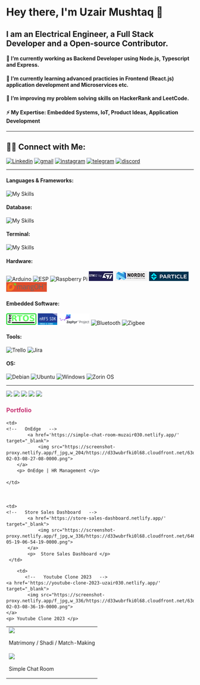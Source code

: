 # Hey there, I'm Uzair Mushtaq 👋
## I am an Electrical Engineer, a Full Stack Developer and a Open-source Contributor.
#### 🔭 I’m currently working as Backend Developer using Node.js, Typescript and Express.
#### 🌱 I’m currently learning advanced practicies in Frontend (React.js) application development and Microservices etc.
#### 👯 I’m improving my problem solving skills on HackerRank and LeetCode.
#### ⚡ My Expertise: Embedded Systems, IoT, Product Ideas, Application Development
<hr>

## 🤝🏻  Connect with Me: 

<p align="left" dir="auto">
    <a href='https://www.linkedin.com/in/uzairmushtaq33/' target="_blank"><img alt='Linkedin' src='https://img.shields.io/badge/Uzair_Mushtaq-100000?style=flat&logo=Linkedin&logoColor=white&labelColor=2967B0&color=2967B0'/></a>
    <a href='mailto:uzairmushtaq33@gmail.com' target="_blank"><img alt='gmail' src='https://img.shields.io/badge/uzairmushtaq33@gmail.com-100000?style=flat&logo=gmail&logoColor=white&labelColor=F41919&color=F41919'/></a>
<a href='https://www.instagram.com/uzairmushtaq33/' target="_blank"><img alt='instagram' src='https://img.shields.io/badge/@uzairmushtaq33-100000?style=flat&logo=instagram&logoColor=FFFFFF&labelColor=D9225B&color=D9225B'/></a>
<a href='engr_uzair' target="_blank"><img alt='telegram' src='https://img.shields.io/badge/engr_uzair-100000?style=flat&logo=telegram&logoColor=FFFFFF&labelColor=00AEFF&color=00AEFF'/></a>
<a href='engr_uzair' target="_blank"><img alt='discord' src='https://img.shields.io/badge/engr_uzair-100000?style=flat&logo=discord&logoColor=FFFFFF&labelColor=5562EA&color=5562EA'/></a>
</p>
<hr>


#### Languages & Frameworks:
![My Skills](https://skillicons.dev/icons?i=c,cpp,js,python,typescript,nodejs,express,react,html,css,materialui,redux&theme=light)


<!-- #### Languages & Frameworks:
<div align="left" dir="auto">
<img alt='C' src="https://img.shields.io/badge/C-00599C?style=for-the-badge&logo=c&logoColor=white"/>
<img alt='C++' src="https://img.shields.io/badge/C%2B%2B-00599C?style=for-the-badge&logo=c%2B%2B&logoColor=white"/>
<img alt='Javascript' src="https://img.shields.io/badge/JavaScript-F7DF1E.svg?style=for-the-badge&logo=JavaScript&logoColor=black"/>
<img alt='Python' src="https://img.shields.io/badge/Python-3776AB.svg?style=for-the-badge&logo=Python&logoColor=white"/>
<img alt='Typescript' src="https://img.shields.io/badge/TypeScript-3178C6.svg?style=for-the-badge&logo=TypeScript&logoColor=white"/>
<img alt='Node.js' src="https://img.shields.io/badge/Node.js-339933.svg?style=for-the-badge&logo=nodedotjs&logoColor=white"/>
<img alt='Express.js' src="https://img.shields.io/badge/Express-000000.svg?style=for-the-badge&logo=Express&logoColor=white"/>
<img alt='React.js' src="https://img.shields.io/badge/React-61DAFB.svg?style=for-the-badge&logo=React&logoColor=black"/>
<img alt='Material UI' src="https://img.shields.io/badge/Material%20UI-007FFF?style=for-the-badge&logo=mui&logoColor=white"/>
</div>  -->

#### Database:
![My Skills](https://skillicons.dev/icons?i=mysql,postgres,firebase,mongodb&theme=light)
<!-- #### Database:
<div align="left" dir="auto">
<img alt='My SQL' src="https://img.shields.io/badge/MySQL-4479A1.svg?style=for-the-badge&logo=MySQL&logoColor=white"/>
<img alt='Postgre SQL' src="https://img.shields.io/badge/PostgreSQL-4169E1.svg?style=for-the-badge&logo=PostgreSQL&logoColor=white"/>
<img alt='Firebase' src="https://img.shields.io/badge/Firebase-FFCA28.svg?style=for-the-badge&logo=Firebase&logoColor=black"/>
<img alt='MongoDB' src="https://img.shields.io/badge/MongoDB-4EA94B?style=for-the-badge&logo=mongodb&logoColor=white"/>
</div>  -->

#### Terminal:
![My Skills](https://skillicons.dev/icons?i=git,bash&theme=light)
<!-- #### Terminal:
<div align="left" dir="auto">
<img alt='Git' src="https://img.shields.io/badge/GIT-E44C30?style=for-the-badge&logo=git&logoColor=white"/>
<img alt='bash' src="https://img.shields.io/badge/GNU%20Bash-4EAA25?style=for-the-badge&logo=GNU%20Bash&logoColor=white"/>
</div>   -->

#### Hardware:
<div align="left" dir="auto">
<img alt='Arduino' src="https://img.shields.io/badge/Arduino-00979D?style=for-the-badge&logo=Arduino&logoColor=white"/>
<img alt='ESP' src="https://img.shields.io/badge/espressif-E7352C?style=for-the-badge&logo=espressif&logoColor=white"/>
<img alt='Raspberry Pi' src="https://img.shields.io/badge/Raspberry%20Pi-A22846?style=for-the-badge&logo=Raspberry%20Pi&logoColor=white"/>
<img alt='STM32' src="https://raw.githubusercontent.com/MUzair030/MUzair030/main/stm32_small.jpg"/>
<img alt='nordic semi' src="https://raw.githubusercontent.com/MUzair030/MUzair030/main/nordic%20semi_small.png"/>
<img alt='particle' src="https://raw.githubusercontent.com/MUzair030/MUzair030/main/particle_small.png"/>
<img alt='MangOH' src="https://raw.githubusercontent.com/MUzair030/MUzair030/main/mangoh_small.png"/>
</div>  

#### Embedded Software:
<div align="left" dir="auto">
<img alt='FreeRTOS' src="https://raw.githubusercontent.com/MUzair030/MUzair030/main/freeRTOS.png"/>
<img alt='nrf SDK' src="https://raw.githubusercontent.com/MUzair030/MUzair030/main/nrf_sdk.png"/>
<img alt='Zephyr OS' src="https://raw.githubusercontent.com/MUzair030/MUzair030/main/zephyr_os.png"/>
<img alt='Bluetooth' src="https://img.shields.io/badge/Bluetooth-0082FC.svg?style=for-the-badge&logo=Bluetooth&logoColor=white"/>
<img alt='Zigbee' src="https://img.shields.io/badge/zigbee-%23EB0443.svg?style=for-the-badge&logo=zigbee&logoColor=white"/>
</div>  

#### Tools:
<div align="left" dir="auto">
<img alt='Trello' src="https://img.shields.io/badge/Trello-%23026AA7.svg?style=for-the-badge&logo=Trello&logoColor=white"/>
<img alt='Jira' src="https://img.shields.io/badge/jira-%230A0FFF.svg?style=for-the-badge&logo=jira&logoColor=white"/>
</div>  


#### OS:
<div align="left" dir="auto"> 
<img alt='Debian' src="https://img.shields.io/badge/Debian-A81D33?style=for-the-badge&logo=debian&logoColor=white"/>
<img alt='Ubuntu' src="https://img.shields.io/badge/Ubuntu-E95420.svg?style=for-the-badge&logo=Ubuntu&logoColor=white"/>
<img alt='Windows' src="https://img.shields.io/badge/Windows-0078D6?style=for-the-badge&logo=windows&logoColor=white"/>
<img alt='Zorin OS' src="https://img.shields.io/badge/Zorin%20OS-0CC1F3?style=for-the-badge&logo=zorin&logoColor=white"/>
</div>  
<hr>

<!-- ![Uzair's GitHub stats](https://github-readme-stats.vercel.app/api/top-langs/?username=MUzair030&layout=compact) -->
<!-- ![Uzair's GitHub stats](https://github-readme-stats.vercel.app/api?username=MUzair030&show_icons=true&theme=radical) -->
![](http://github-profile-summary-cards.vercel.app/api/cards/profile-details?username=MUzair030&theme=radical)
![](http://github-profile-summary-cards.vercel.app/api/cards/repos-per-language?username=MUzair030&theme=radical)
![](http://github-profile-summary-cards.vercel.app/api/cards/most-commit-language?username=MUzair030&theme=radical)
![](http://github-profile-summary-cards.vercel.app/api/cards/stats?username=MUzair030&theme=radical)
![](http://github-profile-summary-cards.vercel.app/api/cards/productive-time?username=MUzair030&theme=radical&utcOffset=8)



<!--
**MUzair030/MUzair030** is a ✨ _special_ ✨ repository because its `README.md` (this file) appears on your GitHub profile.
   

- 🔭 I’m currently working on ...
- 🌱 I’m currently learning ...
- 👯 I’m looking to collaborate on ...
- 🤔 I’m looking for help with ...
- 💬 Ask me about ...
- 📫 How to reach me: ...
- 😄 Pronouns: ...
- ⚡ Fun fact: ...

readymade bagdes:
https://home.aveek.io/GitHub-Profile-Badges/
https://github.com/tandpfun/skill-icons

badge maker online
https://kapasia-dev-ed.my.site.com/Badges4Me/s/
https://michaelcurrin.github.io/badge-generator/#/generic
-->
<div style="color:#C83775">
    <h3>Portfolio</h3>
</div>



 <table>
  <tr>
      
    <td>
    <!--   OnEdge   -->
            <a href='https://simple-chat-room-muzair030.netlify.app/' target="_blank">
                <img src="https://screenshot-proxy.netlify.app/f_jpg,w_204/https://d33wubrfki0l68.cloudfront.net/63dcc555b3a5412cd6843f32/screenshot_2023-02-03-08-27-08-0000.png">
        </a>
        <p> OnEdge | HR Management </p>

    </td>
      
      
      
    <td>
    <!--   Store Sales Dashboard   -->
            <a href='https://store-sales-dashboard.netlify.app/' target="_blank">
                <img src="https://screenshot-proxy.netlify.app/f_jpg,w_336/https://d33wubrfki0l68.cloudfront.net/64671d098a3f934d04161d06/screenshot_2023-05-19-06-54-19-0000.png">
            </a>
            <p>  Store Sales Dashboard </p>
     </td>
      
  </tr>

<tr>
  <td>
          <!--   Matrimony Shadi / Match-Making   -->
        <a href='https://matrimony-shadi-com.netlify.app/' target="_blank">
                <img src="https://screenshot-proxy.netlify.app/f_jpg,w_336/https://d33wubrfki0l68.cloudfront.net/64671d7aa4a9e14bd7f8445f/screenshot_2023-05-19-06-56-14-0000.png">
        </a>
        <p> Matrimony / Shadi / Match-Making </p>
  </td>
      
      
      
        <td>
           <!--   Youtube Clone 2023   -->
    <a href='https://youtube-clone-2023-uzair030.netlify.app/' target="_blank">
            <img src="https://screenshot-proxy.netlify.app/f_jpg,w_336/https://d33wubrfki0l68.cloudfront.net/63dcc77e4c9ea032c86fb133/screenshot_2023-02-03-08-36-19-0000.png">
    </a>
    <p> Youtube Clone 2023 </p>
  </td>
      
</tr>


<tr>
    <td>
         <!--   Simple Chat Room   -->
    <a href='https://simple-chat-room-muzair030.netlify.app/' target="_blank">
            <img src="https://screenshot-proxy.netlify.app/f_jpg,w_336/https://d33wubrfki0l68.cloudfront.net/63dcfb2547753b1348df4b9e/screenshot_2023-02-03-12-16-45-0000.png">
    </a>
    <p>Simple Chat Room</p>
  </td>
</tr>


</table>



